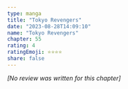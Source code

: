 ```yaml
---
type: manga
title: "Tokyo Revengers"
date: "2023-08-28T14:09:10"
name: "Tokyo Revengers"
chapter: 55
rating: 4
ratingEmoji: ⭐️⭐️⭐️⭐️
share: false
---
```


*[No review was written for this chapter]*
